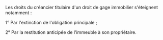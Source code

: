 Les droits du créancier titulaire d'un droit de gage immobilier s'éteignent notamment :

1° Par l'extinction de l'obligation principale ;

2° Par la restitution anticipée de l'immeuble à son propriétaire.
